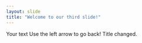 ```yaml
---
layout: slide
title: "Welcome to our third slide!"
---
```

Your text
Use the left arrow to go back!
Title changed.
